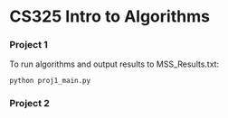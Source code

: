 # CS325 Intro to Algorithms

### Project 1
To run algorithms and output results to MSS_Results.txt:
```
python proj1_main.py
```

### Project 2